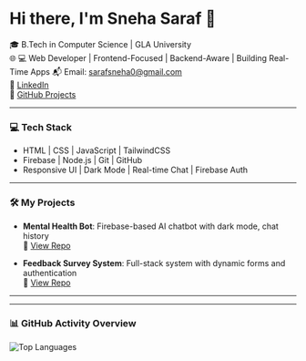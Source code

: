 # Hi there, I'm Sneha Saraf 👋

🎓 B.Tech in Computer Science | GLA University  
🌐 💻 Web Developer | Frontend-Focused | Backend-Aware | Building Real-Time Apps
📬 Email: sarafsneha0@gmail.com  
🔗 [LinkedIn](https://www.linkedin.com/in/sneha-saraf-7962b3286/)  
🔗 [GitHub Projects](https://github.com/sneha-024)

---

### 💻 Tech Stack
- HTML | CSS | JavaScript | TailwindCSS
- Firebase | Node.js | Git | GitHub
- Responsive UI | Dark Mode | Real-time Chat | Firebase Auth

---

### 🛠 My Projects
- **Mental Health Bot**: Firebase-based AI chatbot with dark mode, chat history  
  🔗 [View Repo](https://github.com/sneha-024/Mental-health-bot)

- **Feedback Survey System**: Full-stack system with dynamic forms and authentication  
  🔗 [View Repo](https://github.com/sneha-024/Feedback-Survey-System)

---
---

### 📊 GitHub Activity Overview



![Top Languages](https://github-readme-stats.vercel.app/api/top-langs/?username=sneha-024&layout=compact&theme=tokyonight)

